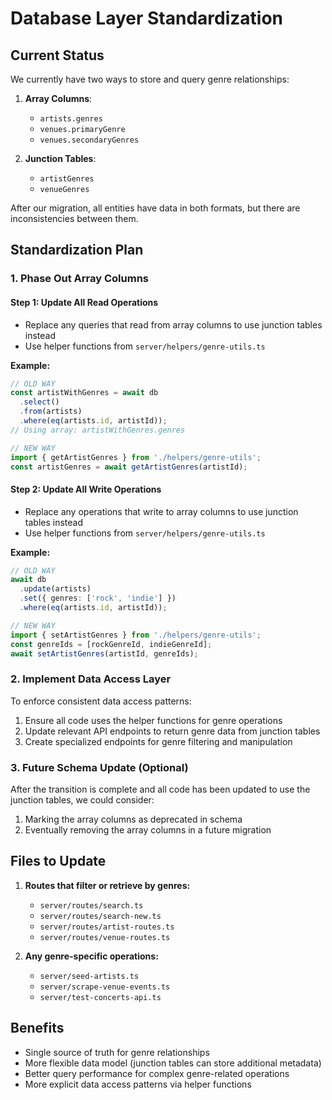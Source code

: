 # Database Layer Standardization

## Current Status
We currently have two ways to store and query genre relationships:

1. **Array Columns**: 
   - `artists.genres`
   - `venues.primaryGenre`
   - `venues.secondaryGenres`

2. **Junction Tables**:
   - `artistGenres`
   - `venueGenres`

After our migration, all entities have data in both formats, but there are inconsistencies between them.

## Standardization Plan

### 1. Phase Out Array Columns

#### Step 1: Update All Read Operations
- Replace any queries that read from array columns to use junction tables instead
- Use helper functions from `server/helpers/genre-utils.ts`

**Example:**
```typescript
// OLD WAY
const artistWithGenres = await db
  .select()
  .from(artists)
  .where(eq(artists.id, artistId));
// Using array: artistWithGenres.genres

// NEW WAY
import { getArtistGenres } from './helpers/genre-utils';
const artistGenres = await getArtistGenres(artistId);
```

#### Step 2: Update All Write Operations
- Replace any operations that write to array columns to use junction tables instead
- Use helper functions from `server/helpers/genre-utils.ts`

**Example:**
```typescript
// OLD WAY
await db
  .update(artists)
  .set({ genres: ['rock', 'indie'] })
  .where(eq(artists.id, artistId));

// NEW WAY
import { setArtistGenres } from './helpers/genre-utils';
const genreIds = [rockGenreId, indieGenreId];
await setArtistGenres(artistId, genreIds);
```

### 2. Implement Data Access Layer

To enforce consistent data access patterns:

1. Ensure all code uses the helper functions for genre operations
2. Update relevant API endpoints to return genre data from junction tables
3. Create specialized endpoints for genre filtering and manipulation

### 3. Future Schema Update (Optional)

After the transition is complete and all code has been updated to use the junction tables, we could consider:

1. Marking the array columns as deprecated in schema
2. Eventually removing the array columns in a future migration

## Files to Update

1. **Routes that filter or retrieve by genres:**
   - `server/routes/search.ts`
   - `server/routes/search-new.ts`
   - `server/routes/artist-routes.ts`
   - `server/routes/venue-routes.ts`

2. **Any genre-specific operations:**
   - `server/seed-artists.ts`
   - `server/scrape-venue-events.ts`
   - `server/test-concerts-api.ts`

## Benefits

- Single source of truth for genre relationships
- More flexible data model (junction tables can store additional metadata)
- Better query performance for complex genre-related operations
- More explicit data access patterns via helper functions